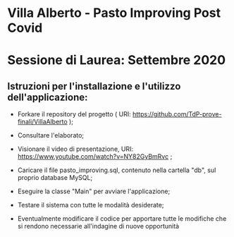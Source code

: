 # Villa Alberto - Pasto Improving Post Covid
# Sessione di Laurea: Settembre 2020

## Istruzioni per l'installazione e l'utilizzo dell'applicazione:

* Forkare il repository del progetto ( URI: https://github.com/TdP-prove-finali/VillaAlberto );

* Consultare l'elaborato;

* Visionare il video di presentazione, URI: https://www.youtube.com/watch?v=NY82GyBmRvc ;

* Caricare il file pasto_improving.sql, contenuto nella cartella "db", sul proprio database MySQL;

* Eseguire la classe "Main" per avviare l'applicazione;

* Testare il sistema con tutte le modalità desiderate;

* Eventualmente modificare il codice per apportare tutte le modifiche che si rendono necessarie all'indagine di nuove opportunità
